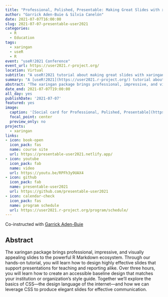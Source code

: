 ```yaml
---
title: "Professional, Polished, Presentable: Making Great Slides with xaringan"
author: "Garrick Aden-Buie & Silvia Canelón"
date: 2021-07-07T16:00:00
slug: 2021-07-07-presentable-user2021
categories:
  - R
  - Education
tags:
  - xaringan
  - useR
  - R
event: "useR!2021 Conference"
event_url: https://user2021.r-project.org/
location: Virtual
subtitle: "A useR!2021 tutorial about making great slides with xaringan"
summary: "A [useR!2021](https://user2021.r-project.org/) tutorial about making great slides with xaringan"
abstract: "The xaringan package brings professional, impressive, and visually appealing slides to the powerful R Markdown ecosystem. Through our hands-on tutorial, you will learn how to design highly effective slides that support presentations for teaching and reporting alike. Over three hours, you will learn how to create an accessible baseline design that matches your institution or organization’s style guide. Together we’ll explore the basics of CSS—the design language of the internet—and how we can leverage CSS to produce elegant slides for effective communication."
date_end: 2021-07-07T19:00:00
all_day: yes
publishDate: '2021-07-07'
featured: yes
image:
  caption: '[Social card for Professional, Polished, Presentable](https://presentable-user2021.netlify.app)'
  focal_point: center
  preview_only: no
projects:
  - xaringan
links:
- icon: book-open
  icon_pack: fas
  name: course site
  url: https://presentable-user2021.netlify.app/
- icon: youtube
  icon_pack: fab
  name: video
  url: https://youtu.be/RPFh3y9UAX4
- icon: github
  icon_pack: fab
  name: presentable-user2021
  url: https://github.com/presentable-user2021
- icon: calendar-check
  icon_pack: fas
  name: program schedule
  url: https://user2021.r-project.org/program/schedule/
---
```


Co-instructed with [Garrick Aden-Buie](https://www.garrickadenbuie.com/)

## Abstract

The xaringan package brings professional, impressive, and visually appealing slides to the powerful R Markdown ecosystem. Through our hands-on tutorial, you will learn how to design highly effective slides that support presentations for teaching and reporting alike. Over three hours, you will learn how to create an accessible baseline design that matches your institution or organization’s style guide. Together we’ll explore the basics of CSS—the design language of the internet—and how we can leverage CSS to produce elegant slides for effective communication.

